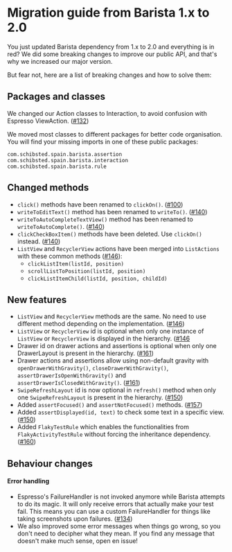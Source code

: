 # Migration guide from Barista 1.x to 2.0

You just updated Barista dependency from 1.x to 2.0 and everything is in red?
We did some breaking changes to improve our public API, and that's why we increased our major version.

But fear not, here are a list of breaking changes and how to solve them:

## Packages and classes
We changed our Action classes to Interaction, to avoid confusion with Espresso ViewAction. ([#132](https://github.com/SchibstedSpain/Barista/issues/132))

We moved most classes to different packages for better code organisation. You will find your missing imports in one of these public packages:
```
com.schibsted.spain.barista.assertion
com.schibsted.spain.barista.interaction
com.schibsted.spain.barista.rule
```

## Changed methods
- `click()` methods have been renamed to `clickOn()`. ([#100](https://github.com/SchibstedSpain/Barista/issues/100))
- `writeToEditText()` method has been renamed to `writeTo()`. ([#140](https://github.com/SchibstedSpain/Barista/issues/140))
- `writeToAutoCompleteTextView()` method has been renamed to `writeToAutoComplete()`. ([#140](https://github.com/SchibstedSpain/Barista/issues/140))
- `clickCheckBoxItem()` methods have been deleted. Use `clickOn()` instead. ([#140](https://github.com/SchibstedSpain/Barista/issues/140))
- `ListView` and `RecyclerView` actions have been merged into `ListActions` with these common methods ([#146](https://github.com/SchibstedSpain/Barista/issues/146)):
  - `clickListItem(listId, position)`
  - `scrollListToPosition(listId, position)`
  - `clickListItemChild(listId, position, childId)`

## New features
- `ListView` and `RecyclerView` methods are the same. No need to use different method depending on the implementation. ([#146](https://github.com/SchibstedSpain/Barista/pull/146))
- `ListView` or `RecyclerView` id is optional when only one instance of `ListView` or `RecyclerView` is displayed in the hierarchy. ([#146](https://github.com/SchibstedSpain/Barista/pull/146)
- Drawer id on drawer actions and assertions is optional when only one DrawerLayout is present in the hierarchy. ([#161](https://github.com/SchibstedSpain/Barista/pull/161))
- Drawer actions and assertions allow using non-default gravity with `openDrawerWithGravity()`, `closeDrawerWithGravity()`, `assertDrawerIsOpenWithGravity()` and `assertDrawerIsClosedWithGravity()`. ([#161](https://github.com/SchibstedSpain/Barista/pull/161))
- `SwipeRefreshLayout` id is now optional in `refresh()` method when only one `SwipeRefreshLayout` is present in the hierarchy. ([#150](https://github.com/SchibstedSpain/Barista/pull/150))
- Added `assertFocused()` and `assertNotFocused()` methods.
([#157](https://github.com/SchibstedSpain/Barista/pull/157))
- Added `assertDisplayed(id, text)` to check some text in a specific view. ([#150](https://github.com/SchibstedSpain/Barista/pull/150))
- Added `FlakyTestRule` which enables the functionalities from `FlakyActivityTestRule` without forcing the inheritance dependency. ([#160](https://github.com/SchibstedSpain/Barista/pull/160))

## Behaviour changes

#### Error handling
- Espresso's FailureHandler is not invoked anymore while Barista attempts to do its magic. It will only receive errors that actually make your test fail. This means you can use a custom FailureHandler for things like taking screenshots upon failures. ([#134](https://github.com/SchibstedSpain/Barista/pull/134))
- We also improved some error messages when things go wrong, so you don't need to decipher what they mean. If you find any message that doesn't make much sense, open en issue!
